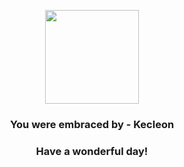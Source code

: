 <p align="center">
    <img src="https://raw.githubusercontent.com/PokeAPI/sprites/master/sprites/pokemon/352.png" width="150" height="150">
</p>
<h3 align="center">You were embraced by - <b>Kecleon</b></h3>
<h3 align="center">Have a wonderful day!</h3>
